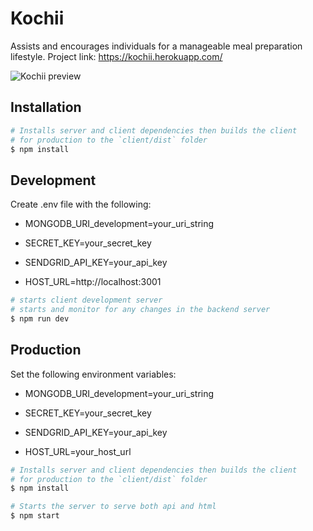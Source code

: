 # Kochii

Assists and encourages individuals for a manageable meal preparation lifestyle.
Project link: https://kochii.herokuapp.com/

![Kochii preview](https://i.ibb.co/yRy1265/kochii-overview.png)

## Installation

```bash
# Installs server and client dependencies then builds the client
# for production to the `client/dist` folder
$ npm install
```

## Development

Create .env file with the following:

* MONGODB_URI_development=your_uri_string

* SECRET_KEY=your_secret_key

* SENDGRID_API_KEY=your_api_key

* HOST_URL=http://localhost:3001

```bash
# starts client development server
# starts and monitor for any changes in the backend server
$ npm run dev
```

## Production

Set the following environment variables:

* MONGODB_URI_development=your_uri_string

* SECRET_KEY=your_secret_key

* SENDGRID_API_KEY=your_api_key

* HOST_URL=your_host_url

```bash
# Installs server and client dependencies then builds the client
# for production to the `client/dist` folder
$ npm install

# Starts the server to serve both api and html
$ npm start
```
